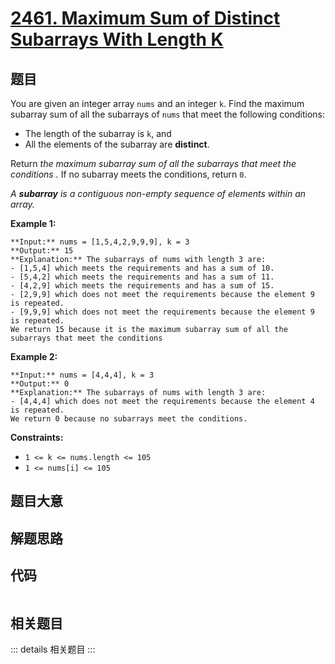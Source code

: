 # [2461. Maximum Sum of Distinct Subarrays With Length K](https://leetcode.com/problems/maximum-sum-of-distinct-subarrays-with-length-k)

## 题目

You are given an integer array `nums` and an integer `k`. Find the maximum
subarray sum of all the subarrays of `nums` that meet the following
conditions:

  * The length of the subarray is `k`, and
  * All the elements of the subarray are **distinct**.

Return _the maximum subarray sum of all the subarrays that meet the
conditions_ _._ If no subarray meets the conditions, return `0`.

_A **subarray** is a contiguous non-empty sequence of elements within an
array._



**Example 1:**

    
    
    **Input:** nums = [1,5,4,2,9,9,9], k = 3
    **Output:** 15
    **Explanation:** The subarrays of nums with length 3 are:
    - [1,5,4] which meets the requirements and has a sum of 10.
    - [5,4,2] which meets the requirements and has a sum of 11.
    - [4,2,9] which meets the requirements and has a sum of 15.
    - [2,9,9] which does not meet the requirements because the element 9 is repeated.
    - [9,9,9] which does not meet the requirements because the element 9 is repeated.
    We return 15 because it is the maximum subarray sum of all the subarrays that meet the conditions
    

**Example 2:**

    
    
    **Input:** nums = [4,4,4], k = 3
    **Output:** 0
    **Explanation:** The subarrays of nums with length 3 are:
    - [4,4,4] which does not meet the requirements because the element 4 is repeated.
    We return 0 because no subarrays meet the conditions.
    



**Constraints:**

  * `1 <= k <= nums.length <= 105`
  * `1 <= nums[i] <= 105`


## 题目大意

## 解题思路

## 代码

```javascript

```

## 相关题目

::: details 相关题目
:::
